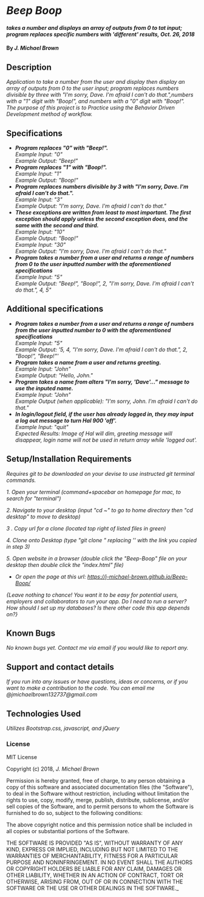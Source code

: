 # _Beep Boop_

#### _takes a number and displays an array of outputs from 0 to tat input; program replaces specific numbers with 'different' results, Oct. 26, 2018_

#### By _**J. Michael Brown**_

## Description

_Application to take a number from the user and display then display an array of outputs from 0 to the user input; program replaces numbers divisible by three with "I'm sorry, Dave. I'm afraid I can't do that.",numbers with a "1" digit with "Boop!", and numbers with a "0" digit with "Boop!"._  
_The purpose of this project is to Practice using the Behavior Driven Development method of workflow._

## Specifications
* _**Program replaces "0" with "Beep!".**_  
_Example Input: "0"_  
_Example Output: "Beep!"_
* _**Program replaces "1" with "Boop!".**_  
_Example Input: "1"_  
_Example Output: "Boop!"_
* _**Program replaces numbers divisible by 3 with "I'm sorry, Dave. I'm afraid I can't do that.".**_  
_Example Input: "3"_  
_Example Output: "I'm sorry, Dave. I'm afraid I can't do that."_
* _**These exceptions are written from least to most important. The first exception should apply unless the second exception does, and the same with the second and third.**_  
_Example Input: "10"_  
_Example Output: "Boop!"_  
_Example Input: "30"_  
_Example Output: "I'm sorry, Dave. I'm afraid I can't do that."_
* _**Program takes a number from a user and returns a range of numbers from 0 to the user inputted number with the aforementioned specifications**_  
_Example Input: "5"_  
_Example Output: "Beep!", "Boop!", 2, "I'm sorry, Dave. I'm afraid I can't do that.", 4, 5"_


## Additional specifications
* _**Program takes a number from a user and returns a range of numbers from the user inputted number to 0 with the aforementioned specifications**_  
_Example Input: "5"_  
_Example Output: '5, 4, "I'm sorry, Dave. I'm afraid I can't do that.", 2, "Boop!", "Beep!"'_
* _**Program takes a name from a user and returns greeting.**_  
_Example Input: "John"_  
_Example Output: "Hello, John."_
* _**Program takes a name from alters "I'm sorry, 'Dave'..." message to use the inputed name.**_  
_Example Input: "John"_  
_Example Output (when applicable): "I'm sorry, John. I'm afraid I can't do that."_
* _**In login/logout field, if the user has already logged in, they may input a log out message to turn Hal 900 'off'.**_  
_Example Input: "quit"_  
_Expected Results: Image of Hal will dim, greeting message will disappear, login name will not be used in return array while 'logged out'._


## Setup/Installation Requirements

  _Requires git to be downloaded on your devise to use instructed git terminal commands._

  _1. Open your terminal (command+spacebar on homepage for mac, to search for "terminal")_

  _2. Navigate to your desktop (input "cd ~" to go to home directory then "cd desktop" to move to desktop)_

  _3 . Copy url for a clone (located top right of listed files in green)_

  _4. Clone onto Desktop (type "git clone <url link>" replacing '<url link>' with the link you copied in step 3)_

  _5. Open website in a browser (double click the "Beep-Boop" file on your desktop then double click the "index.html" file)_

* _Or open the page at this url: https://j-michael-brown.github.io/Beep-Boop/_

_{Leave nothing to chance! You want it to be easy for potential users, employers and collaborators to run your app. Do I need to run a server? How should I set up my databases? Is there other code this app depends on?}_

## Known Bugs

_No known bugs yet. Contact me via email if you would like to report any._

## Support and contact details

_If you run into any issues or have questions, ideas or concerns, or if you want to make a contribution to the code. You can email me @jmichaelbrown132737@gmail.com_

## Technologies Used

_Utilizes Bootstrap.css, javascript, and jQuery_

### License

MIT License

Copyright (c) 2018, _J. Michael Brown_  

Permission is hereby granted, free of charge, to any person obtaining a copy
of this software and associated documentation files (the "Software"), to deal
in the Software without restriction, including without limitation the rights
to use, copy, modify, merge, publish, distribute, sublicense, and/or sell
copies of the Software, and to permit persons to whom the Software is
furnished to do so, subject to the following conditions:  

The above copyright notice and this permission notice shall be included in all
copies or substantial portions of the Software.

THE SOFTWARE IS PROVIDED "AS IS", WITHOUT WARRANTY OF ANY KIND, EXPRESS OR
IMPLIED, INCLUDING BUT NOT LIMITED TO THE WARRANTIES OF MERCHANTABILITY,
FITNESS FOR A PARTICULAR PURPOSE AND NONINFRINGEMENT. IN NO EVENT SHALL THE
AUTHORS OR COPYRIGHT HOLDERS BE LIABLE FOR ANY CLAIM, DAMAGES OR OTHER
LIABILITY, WHETHER IN AN ACTION OF CONTRACT, TORT OR OTHERWISE, ARISING FROM,
OUT OF OR IN CONNECTION WITH THE SOFTWARE OR THE USE OR OTHER DEALINGS IN THE
SOFTWARE._
